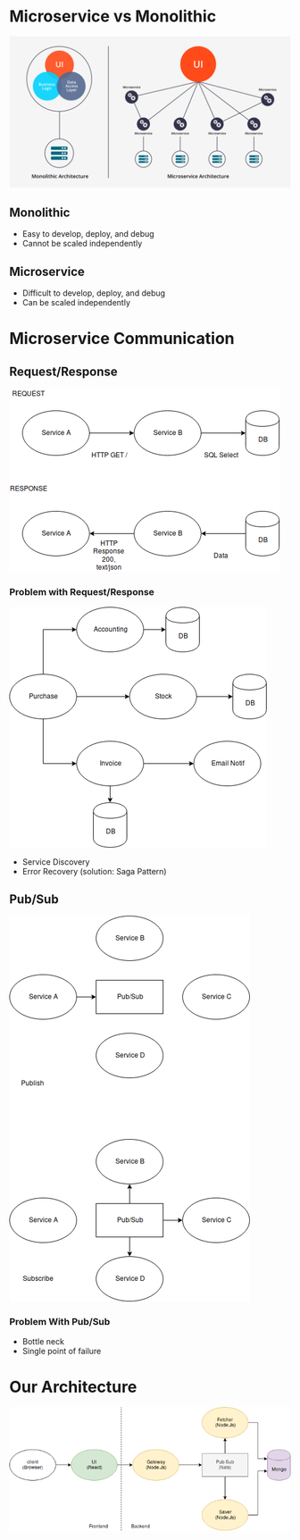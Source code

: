 # Microservice vs Monolithic

![microservice vs monolithic](images/microservice-vs-monolithic.png)

## Monolithic

* Easy to develop, deploy, and debug
* Cannot be scaled independently

## Microservice

* Difficult to develop, deploy, and debug
* Can be scaled independently

# Microservice Communication

## Request/Response

![request-response](images/request-response.png)

### Problem with Request/Response

![request-response-problem](images/request-response-problem.png)

* Service Discovery
* Error Recovery (solution: Saga Pattern)

## Pub/Sub

![pub-sub](images/pub-sub.png)

### Problem With Pub/Sub

* Bottle neck
* Single point of failure

# Our Architecture

![architecture](images/architecture.png)

